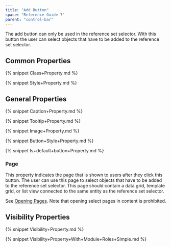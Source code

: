 ```yaml
---
title: "Add Button"
space: "Reference Guide 7"
parent: "control-bar"
---
```



The add button can only be used in the reference set selector. With this button the user can select objects that have to be added to the reference set selector.

## Common Properties

{% snippet Class+Property.md %}

{% snippet Style+Property.md %}

## General Properties

{% snippet Caption+Property.md %}

{% snippet Tooltip+Property.md %}

{% snippet Image+Property.md %}

{% snippet Button+Style+Property.md %}

{% snippet Is+default+button+Property.md %}

### Page

This property indicates the page that is shown to users after they click this button. The user can use this page to select objects that have to be added to the reference set selector. This page should contain a data grid, template grid, or list view connected to the same entity as the reference set selector.

See [Opening Pages](opening-pages). Note that opening select pages in content is prohibited.

## Visibility Properties

{% snippet Visibility+Property.md %}

{% snippet Visibility+Property+With+Module+Roles+Simple.md %}
